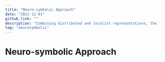 ```yaml
---
title: "Neuro-symbolic Approach"
date: "2021-12-01"
github_link: ""
description: "Combining distributed and localist representations, the fast learning algorithms of Deep Learning with interpretable symbolic approaches."
tag: "neurosymbolic"
---
```


# Neuro-symbolic Approach



